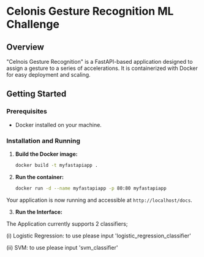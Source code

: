 ﻿# Celonis Gesture Recognition ML Challenge

## Overview
"Celnois Gesture Recognition" is a FastAPI-based application designed to assign a gesture to a series of accelerations. It is containerized with Docker for easy deployment and scaling.

## Getting Started

### Prerequisites
- Docker installed on your machine.

### Installation and Running

1. **Build the Docker image:**
   ```bash
   docker build -t myfastapiapp .
   ```

2. **Run the container:**
   ```bash
   docker run -d --name myfastapiapp -p 80:80 myfastapiapp
   ```

Your application is now running and accessible at `http://localhost/docs`.

3. **Run the Interface:**
   
The Application currently supports 2 classifiers;

(i) Logistic Regression: to use please input 'logistic_regression_classifier'

(ii) SVM: to use please input 'svm_classifier'
